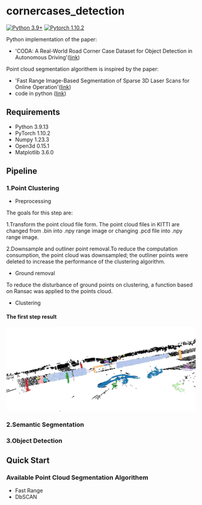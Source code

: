 # cornercases_detection
[![Python 3.9+](https://img.shields.io/badge/python-3.9+-blue.svg)](https://www.python.org/downloads/release/python-390/)
[![Pytorch 1.10.2](https://img.shields.io/badge/pytorch-1.10.2-blue.svg)](https://pytorch.org/)

Python implementation of the paper:
- 'CODA: A Real-World Road Corner Case Dataset for Object Detection in Autonomous Driving'([link](https://arxiv.org/pdf/2203.07724.pdf))

Point cloud segmentation algorithem is inspired by the paper:
- 'Fast Range Image-Based Segmentation of Sparse 3D Laser Scans for Online Operation'([link](http://www.ipb.uni-bonn.de/pdfs/bogoslavskyi16iros.pdf))
- code in python ([link](https://github.com/Likarian/python-pointcloud-clustering))

## Requirements
- Python 3.9.13
- PyTorch 1.10.2
- Numpy 1.23.3 
- Open3d 0.15.1
- Matplotlib 3.6.0

## Pipeline
### 1.Point Clustering
- Preprocessing

The goals for this step are:

1.Transform the point cloud file form. The point cloud files in KITTI are changed from .bin into .npy range image or changing .pcd file into .npy range image.

2.Downsample and outliner point removal.To reduce the computation consumption, the point cloud was downsampled; the outliner points were deleted to increase the performance of the clustering algorithm.

- Ground removal

To reduce the disturbance of ground points on clustering, a function based on Ransac was applied to the points cloud.

- Clustering



#### The first step result
![clustering illustration](doc/point_clustering.jpg)

### 2.Semantic Segmentation
### 3.Object Detection

## Quick Start
### Available Point Cloud Segmentation Algorithem
- Fast Range
- DbSCAN



